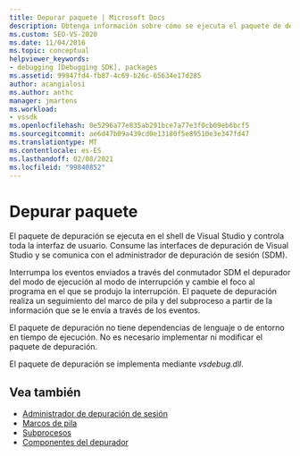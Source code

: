 ```yaml
---
title: Depurar paquete | Microsoft Docs
description: Obtenga información sobre cómo se ejecuta el paquete de depuración en Visual Studio Shell y controla la interfaz de usuario mediante la utilización de las interfaces de depuración y la comunicación con el administrador de depuración de sesión.
ms.custom: SEO-VS-2020
ms.date: 11/04/2016
ms.topic: conceptual
helpviewer_keywords:
- debugging [Debugging SDK], packages
ms.assetid: 99947fd4-fb87-4c69-b26c-65634e17d285
author: acangialosi
ms.author: anthc
manager: jmartens
ms.workload:
- vssdk
ms.openlocfilehash: 0e5296a77e835ab291bce7a77e3f0cb09eb6bcf5
ms.sourcegitcommit: ae6d47b09a439cd0e13180f5e89510e3e347fd47
ms.translationtype: MT
ms.contentlocale: es-ES
ms.lasthandoff: 02/08/2021
ms.locfileid: "99840852"
---
```

# <a name="debug-package"></a>Depurar paquete
El paquete de depuración se ejecuta en el shell de Visual Studio y controla toda la interfaz de usuario. Consume las interfaces de depuración de Visual Studio y se comunica con el administrador de depuración de sesión (SDM).

 Interrumpa los eventos enviados a través del conmutador SDM el depurador del modo de ejecución al modo de interrupción y cambie el foco al programa en el que se produjo la interrupción. El paquete de depuración realiza un seguimiento del marco de pila y del subproceso a partir de la información que se le envía a través de los eventos.

 El paquete de depuración no tiene dependencias de lenguaje o de entorno en tiempo de ejecución. No es necesario implementar ni modificar el paquete de depuración.

 El paquete de depuración se implementa mediante *vsdebug.dll*.

## <a name="see-also"></a>Vea también
- [Administrador de depuración de sesión](../../extensibility/debugger/session-debug-manager.md)
- [Marcos de pila](../../extensibility/debugger/stack-frames.md)
- [Subprocesos](../../extensibility/debugger/threads.md)
- [Componentes del depurador](../../extensibility/debugger/debugger-components.md)
